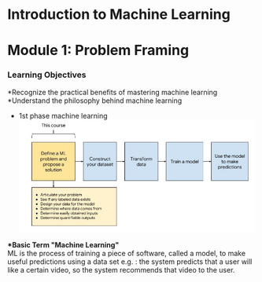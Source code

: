 # Introduction to Machine Learning

# Module 1: Problem Framing

### Learning Objectives
*Recognize the practical benefits of mastering machine learning
*Understand the philosophy behind machine learning

* 1st phase machine learning
![1st phase machine learning](https://github.com/Yakagai17/Workshop_Bangkit_course_notes/blob/master/asset/problem%20framing%201.JPG "1st phase machine learning")

<b>*Basic Term "Machine Learning"</b> </br>
ML is the process of training a piece of software, called a model, to make useful predictions using a data set
  e.g. : the system predicts that a user will like a certain video, so the system recommends that video to the user.
